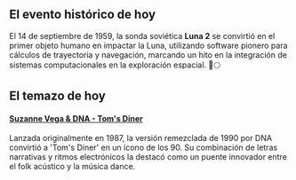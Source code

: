## El evento histórico de hoy
El 14 de septiembre de 1959, la sonda soviética **Luna 2** se convirtió en el primer objeto humano en impactar la Luna, utilizando software pionero para cálculos de trayectoria y navegación, marcando un hito en la integración de sistemas computacionales en la exploración espacial. 🚀🌕

## El temazo de hoy
#### [Suzanne Vega & DNA - Tom's Diner](https://www.youtube.com/watch?v=j4jtIDaeaWI)
Lanzada originalmente en 1987, la versión remezclada de 1990 por DNA convirtió a 'Tom's Diner' en un ícono de los 90. Su combinación de letras narrativas y ritmos electrónicos la destacó como un puente innovador entre el folk acústico y la música dance.

